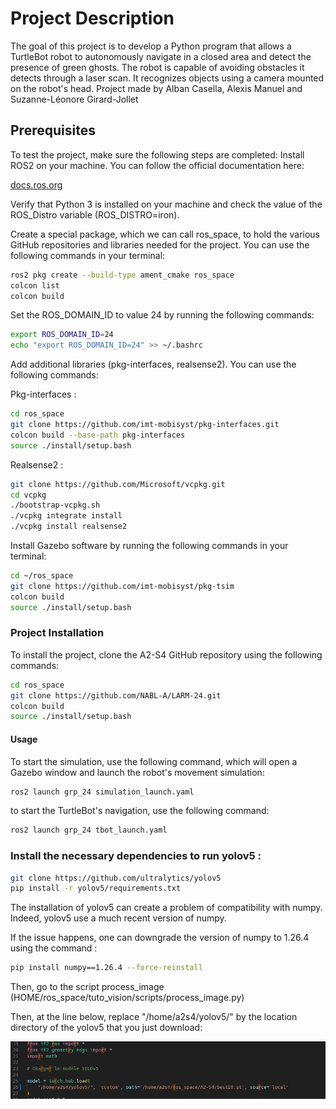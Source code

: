 # Project Description

The goal of this project is to develop a Python program that allows a TurtleBot robot to autonomously navigate in a closed area and detect the presence of green ghosts.
The robot is capable of avoiding obstacles it detects through a laser scan. It recognizes objects using a camera mounted on the robot's head.
Project made by Alban Casella, Alexis Manuel and Suzanne-Léonore Girard-Jollet

## Prerequisites

To test the project, make sure the following steps are completed:
Install ROS2 on your machine.
You can follow the official documentation here: 

    
[docs.ros.org](https://docs.ros.org/en/iron/Installation.html)
    

Verify that Python 3 is installed on your machine and check the value of the ROS_Distro variable (ROS_DISTRO=iron).

Create a special package, which we can call ros_space, to hold the various GitHub repositories and libraries needed for the project.
You can use the following commands in your terminal:

```sh    
ros2 pkg create --build-type ament_cmake ros_space
colcon list
colcon build
```        

Set the ROS_DOMAIN_ID to value 24 by running the following commands:

```sh
export ROS_DOMAIN_ID=24
echo "export ROS_DOMAIN_ID=24" >> ~/.bashrc
```

Add additional libraries (pkg-interfaces, realsense2).
You can use the following commands:

Pkg-interfaces :

```sh
cd ros_space
git clone https://github.com/imt-mobisyst/pkg-interfaces.git
colcon build --base-path pkg-interfaces
source ./install/setup.bash
```
        
Realsense2 :

```sh  
git clone https://github.com/Microsoft/vcpkg.git
cd vcpkg
./bootstrap-vcpkg.sh
./vcpkg integrate install
./vcpkg install realsense2
```
    
Install Gazebo software by running the following commands in your terminal:

```sh
cd ~/ros_space
git clone https://github.com/imt-mobisyst/pkg-tsim
colcon build
source ./install/setup.bash
```



### Project Installation

To install the project, clone the A2-S4 GitHub repository using the following commands:

```sh
cd ros_space
git clone https://github.com/NABL-A/LARM-24.git
colcon build
source ./install/setup.bash
```


#### Usage

To start the simulation, use the following command, which will open a Gazebo window and launch the robot's movement simulation:

```sh    
ros2 launch grp_24 simulation_launch.yaml
```

to start the TurtleBot's navigation, use the following command:
   
```sh
ros2 launch grp_24 tbot_launch.yaml
```



### Install the necessary dependencies to run yolov5 :
```bash
git clone https://github.com/ultralytics/yolov5
pip install -r yolov5/requirements.txt
```
The installation of yolov5 can create a problem of compatibility with numpy. Indeed, yolov5 use a much recent version of numpy.

If the issue happens, one can downgrade the version of numpy to 1.26.4 using the command :
```bash
pip install numpy==1.26.4 --force-reinstall
```

Then, go to the script process_image (HOME/ros_space/tuto_vision/scripts/process_image.py)

Then, at the line below, replace "/home/a2s4/yolov5/" by the location directory of the yolov5 that you just download:

![At the line model = torch.hub.load("/home/a2s4/yolov5/", 'custom', path='/home/a2s4/ros_space/A2-S4/best20.pt', source='local')](aModifier.png)





